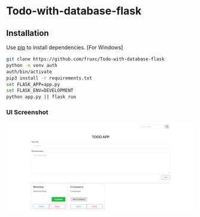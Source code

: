 ﻿# Todo-with-database-flask

## Installation

Use [pip](https://pip.pypa.io/en/stable/) to install dependencies. [For Windows]

```bash
git clone https://github.com/fruxc/Todo-with-database-flask
python -m venv auth
auth/bin/activate
pip3 install -r requirements.txt
set FLASK_APP=app.py
set FLASK_ENV=DEVELOPMENT
python app.py || flask run

```


### UI Screenshot

![First](https://github.com/fruxc/Todo-with-database-flask/blob/master/screenshots/Todo-App.png?raw=true "first")
